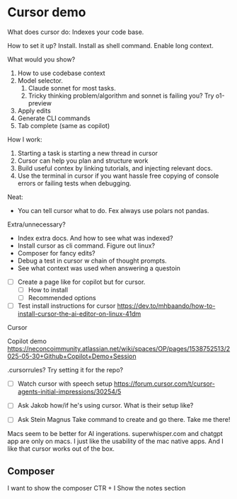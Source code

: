 # Cursor demo
What does cursor do:
Indexes your code base.

How to set it up?
Install. Install as shell command.
Enable long context.


What would you show?
1. How to use codebase context   
2. Model selector. 
   1. Claude sonnet for most tasks.
   2. Tricky thinking problem/algorithm and sonnet is failing you? Try o1-preview
3. Apply edits
4. Generate CLI commands
5. Tab complete (same as copilot)

How I work:
1. Starting a task is starting a new thread in cursor
2. Cursor can help you plan and structure work
2. Build useful contex by linking tutorials, and injecting relevant docs.
3. Use the terminal in cursor if you want hassle free copying of console errors or failing tests when debugging.

Neat:
- You can tell cursor what to do. Fex always use polars not pandas.

Extra/unnecessary?
- Index extra docs. And how to see what was indexed?
- Install cursor as cli command. Figure out linux? 
- Composer for fancy edits?
- Debug a test in cursor w chain of thought prompts.
- See what context was used when answering a questoin

- [ ] Create a page like for copilot but for cursor.
    - [ ] How to install
    - [ ] Recommended options

- [ ] Test install instructions for cursor
  https://dev.to/mhbaando/how-to-install-cursor-the-ai-editor-on-linux-41dm

Cursor 

Copilot demo
https://neconcoimmunity.atlassian.net/wiki/spaces/OP/pages/1538752513/2025-05-30+Github+Copilot+Demo+Session

.cursorrules? Try setting it for the repo?

- [ ] Watch cursor with speech setup https://forum.cursor.com/t/cursor-agents-initial-impressions/30254/5
- [ ] Ask Jakob how/if he's using cursor. What is their setup like?
- [ ] Ask Stein Magnus
Take command to create and go there. Take me there!


Macs seem to be better for AI ingerations.
superwhisper.com and chatgpt app are only on macs. I just like the usability
of the mac native apps. And I like that cursor works out of the box. 

## Composer
I want to show the composer
CTR + I 
Show the notes section